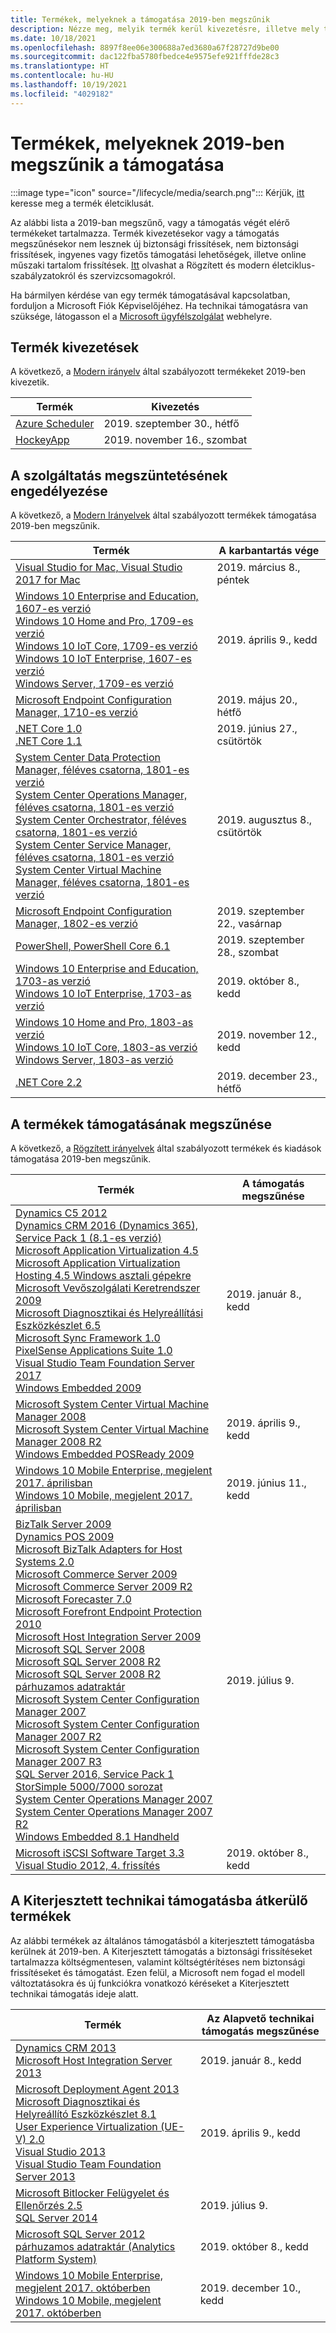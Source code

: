 ```yaml
---
title: Termékek, melyeknek a támogatása 2019-ben megszűnik
description: Nézze meg, melyik termék kerül kivezetésre, illetve mely termékek támogatása szűnik meg vagy kerül át az általános támogatásból a kiterjesztett támogatásba 2019-ben.
ms.date: 10/18/2021
ms.openlocfilehash: 8897f8ee06e300688a7ed3680a67f28727d9be00
ms.sourcegitcommit: dac122fba5780fbedce4e9575efe921fffde28c3
ms.translationtype: HT
ms.contentlocale: hu-HU
ms.lasthandoff: 10/19/2021
ms.locfileid: "4029182"
---
```

# <a name="products-ending-support-in-2019"></a>Termékek, melyeknek 2019-ben megszűnik a támogatása

:::image type="icon" source="/lifecycle/media/search.png":::
Kérjük, [itt](/lifecycle/products/) keresse meg a termék életciklusát.

Az alábbi lista a 2019-ban megszűnő, vagy a támogatás végét elérő termékeket tartalmazza. Termék kivezetésekor vagy a támogatás megszűnésekor nem lesznek új biztonsági frissítések, nem biztonsági frissítések, ingyenes vagy fizetős támogatási lehetőségek, illetve online műszaki tartalom frissítések. [Itt](/lifecycle/overview/product-end-of-support-overview) olvashat a Rögzített és modern életciklus-szabályzatokról és szervizcsomagokról.

Ha bármilyen kérdése van egy termék támogatásával kapcsolatban, forduljon a Microsoft Fiók Képviselőjéhez. Ha technikai támogatásra van szüksége, látogasson el a [Microsoft ügyfélszolgálat](https://support.microsoft.com/contactus/?ws=support) webhelyre.

## <a name="product-retirements"></a>Termék kivezetések

A következő, a [Modern irányelv](/lifecycle/policies/modern) által szabályozott termékeket 2019-ben kivezetik.

| Termék | Kivezetés |
| --- | --- |
| [Azure Scheduler](/lifecycle/products/azure-scheduler?branch=live)<br> | 2019. szeptember 30., hétfő |
| [HockeyApp](/lifecycle/products/hockeyapp?branch=live)<br> | 2019. november 16., szombat |


## <a name="release-end-of-servicing"></a>A szolgáltatás megszüntetésének engedélyezése

A következő, a [Modern Irányelvek](/lifecycle/policies/modern) által szabályozott termékek támogatása 2019-ben megszűnik.

| Termék | A karbantartás vége |
| --- | --- |
| [Visual Studio for Mac, Visual Studio 2017 for Mac](/lifecycle/products/visual-studio-for-mac?branch=live)<br> | 2019. március 8., péntek |
| [Windows 10 Enterprise and Education, 1607-es verzió](/lifecycle/products/windows-10-enterprise-and-education?branch=live)<br>[Windows 10 Home and Pro, 1709-es verzió](/lifecycle/products/windows-10-home-and-pro?branch=live)<br>[Windows 10 IoT Core, 1709-es verzió](/lifecycle/products/windows-10-iot-core?branch=live)<br>[Windows 10 IoT Enterprise, 1607-es verzió](/lifecycle/products/windows-10-iot-enterprise?branch=live)<br>[Windows Server, 1709-es verzió](/lifecycle/products/windows-server?branch=live)<br> | 2019. április 9., kedd |
| [Microsoft Endpoint Configuration Manager, 1710-es verzió](/lifecycle/products/microsoft-endpoint-configuration-manager?branch=live)<br> | 2019. május 20., hétfő |
| [.NET Core 1.0](/lifecycle/products/microsoft-net-and-net-core?branch=live)<br>[.NET Core 1.1](/lifecycle/products/microsoft-net-and-net-core?branch=live)<br> | 2019. június 27., csütörtök |
| [System Center Data Protection Manager, féléves csatorna, 1801-es verzió](/lifecycle/products/system-center-data-protection-manager-semi-annual-channel?branch=live)<br>[System Center Operations Manager, féléves csatorna, 1801-es verzió](/lifecycle/products/system-center-operations-manager-semi-annual-channel?branch=live)<br>[System Center Orchestrator, féléves csatorna, 1801-es verzió](/lifecycle/products/system-center-orchestrator-semi-annual-channel?branch=live)<br>[System Center Service Manager, féléves csatorna, 1801-es verzió](/lifecycle/products/system-center-service-manager-semi-annual-channel?branch=live)<br>[System Center Virtual Machine Manager, féléves csatorna, 1801-es verzió](/lifecycle/products/system-center-virtual-machine-manager-semi-annual-channel?branch=live)<br> | 2019. augusztus 8., csütörtök |
| [Microsoft Endpoint Configuration Manager, 1802-es verzió](/lifecycle/products/microsoft-endpoint-configuration-manager?branch=live)<br> | 2019. szeptember 22., vasárnap |
| [PowerShell, PowerShell Core 6.1](/lifecycle/products/powershell?branch=live)<br> | 2019. szeptember 28., szombat |
| [Windows 10 Enterprise and Education, 1703-as verzió](/lifecycle/products/windows-10-enterprise-and-education?branch=live)<br>[Windows 10 IoT Enterprise, 1703-as verzió](/lifecycle/products/windows-10-iot-enterprise?branch=live)<br> | 2019. október 8., kedd |
| [Windows 10 Home and Pro, 1803-as verzió](/lifecycle/products/windows-10-home-and-pro?branch=live)<br>[Windows 10 IoT Core, 1803-as verzió](/lifecycle/products/windows-10-iot-core?branch=live)<br>[Windows Server, 1803-as verzió](/lifecycle/products/windows-server?branch=live)<br> | 2019. november 12., kedd |
| [.NET Core 2.2](/lifecycle/products/microsoft-net-and-net-core?branch=live)<br> | 2019. december 23., hétfő |


## <a name="products-reaching-end-of-support"></a>A termékek támogatásának megszűnése

A következő, a [Rögzített irányelvek](/lifecycle/policies/fixed) által szabályozott termékek és kiadások támogatása 2019-ben megszűnik.

| Termék | A támogatás megszűnése |
| --- | --- |
| [Dynamics C5 2012](/lifecycle/products/dynamics-c5-2012?branch=live)<br>[Dynamics CRM 2016 (Dynamics 365), Service Pack 1 (8.1-es verzió)](/lifecycle/products/dynamics-crm-2016-dynamics-365?branch=live)<br>[Microsoft Application Virtualization 4.5](/lifecycle/products/microsoft-application-virtualization-45?branch=live)<br>[Microsoft Application Virtualization Hosting 4.5 Windows asztali gépekre](/lifecycle/products/microsoft-application-virtualization-hosting-45?branch=live)<br>[Microsoft Vevőszolgálati Keretrendszer 2009](/lifecycle/products/microsoft-customer-care-framework-2009?branch=live)<br>[Microsoft Diagnosztikai és Helyreállítási Eszközkészlet 6.5](/lifecycle/products/microsoft-diagnostics-and-recovery-toolset-65?branch=live)<br>[Microsoft Sync Framework 1.0](/lifecycle/products/microsoft-sync-framework-10?branch=live)<br>[PixelSense Applications Suite 1.0](/lifecycle/products/pixelsense-applications-suite-10?branch=live)<br>[Visual Studio Team Foundation Server 2017](/lifecycle/products/visual-studio-team-foundation-server-2017?branch=live)<br>[Windows Embedded 2009](/lifecycle/products/windows-embedded-2009?branch=live)<br> | 2019. január 8., kedd |
| [Microsoft System Center Virtual Machine Manager 2008](/lifecycle/products/microsoft-system-center-virtual-machine-manager-2008?branch=live)<br>[Microsoft System Center Virtual Machine Manager 2008 R2](/lifecycle/products/microsoft-system-center-virtual-machine-manager-2008-r2?branch=live)<br>[Windows Embedded POSReady 2009](/lifecycle/products/windows-embedded-posready-2009?branch=live)<br> | 2019. április 9., kedd |
| [Windows 10 Mobile Enterprise, megjelent 2017. áprilisban](/lifecycle/products/windows-10-mobile-enterprise-released-in-april-2017?branch=live)<br>[Windows 10 Mobile, megjelent 2017. áprilisban](/lifecycle/products/windows-10-mobile-released-in-april-2017?branch=live)<br> | 2019. június 11., kedd |
| [BizTalk Server 2009](/lifecycle/products/biztalk-server-2009?branch=live)<br>[Dynamics POS 2009](/lifecycle/products/dynamics-pos-2009?branch=live)<br>[Microsoft BizTalk Adapters for Host Systems 2.0](/lifecycle/products/microsoft-biztalk-adapters-for-host-systems-20?branch=live)<br>[Microsoft Commerce Server 2009](/lifecycle/products/microsoft-commerce-server-2009?branch=live)<br>[Microsoft Commerce Server 2009 R2](/lifecycle/products/microsoft-commerce-server-2009-r2?branch=live)<br>[Microsoft Forecaster 7.0](/lifecycle/products/microsoft-forecaster-70?branch=live)<br>[Microsoft Forefront Endpoint Protection 2010](/lifecycle/products/microsoft-forefront-endpoint-protection-2010?branch=live)<br>[Microsoft Host Integration Server 2009](/lifecycle/products/microsoft-host-integration-server-2009?branch=live)<br>[Microsoft SQL Server 2008](/lifecycle/products/microsoft-sql-server-2008?branch=live)<br>[Microsoft SQL Server 2008 R2](/lifecycle/products/microsoft-sql-server-2008-r2?branch=live)<br>[Microsoft SQL Server 2008 R2 párhuzamos adatraktár](/lifecycle/products/microsoft-sql-server-2008-r2-parallel-data-warehouse?branch=live)<br>[Microsoft System Center Configuration Manager 2007](/lifecycle/products/microsoft-system-center-configuration-manager-2007?branch=live)<br>[Microsoft System Center Configuration Manager 2007 R2](/lifecycle/products/microsoft-system-center-configuration-manager-2007-r2?branch=live)<br>[Microsoft System Center Configuration Manager 2007 R3](/lifecycle/products/microsoft-system-center-configuration-manager-2007-r3?branch=live)<br>[SQL Server 2016, Service Pack 1](/lifecycle/products/sql-server-2016?branch=live)<br>[StorSimple 5000/7000 sorozat](/lifecycle/products/storsimple-50007000-series?branch=live)<br>[System Center Operations Manager 2007](/lifecycle/products/system-center-operations-manager-2007?branch=live)<br>[System Center Operations Manager 2007 R2](/lifecycle/products/system-center-operations-manager-2007-r2?branch=live)<br>[Windows Embedded 8.1 Handheld](/lifecycle/products/windows-embedded-81-handheld?branch=live)<br> | 2019. július 9. |
| [Microsoft iSCSI Software Target 3.3](/lifecycle/products/microsoft-iscsi-software-target-33?branch=live)<br>[Visual Studio 2012, 4. frissítés](/lifecycle/products/visual-studio-2012?branch=live)<br> | 2019. október 8., kedd |


## <a name="products-moving-to-extended-support"></a>A Kiterjesztett technikai támogatásba átkerülő termékek

Az alábbi termékek az általános támogatásból a kiterjesztett támogatásba kerülnek át 2019-ben. A Kiterjesztett támogatás a biztonsági frissítéseket tartalmazza költségmentesen, valamint költségtérítéses nem biztonsági frissítéseket és támogatást. Ezen felül, a Microsoft nem fogad el modell változtatásokra és új funkciókra vonatkozó kéréseket a Kiterjesztett technikai támogatás ideje alatt.

| Termék | Az Alapvető technikai támogatás megszűnése |
| --- | --- |
| [Dynamics CRM 2013](/lifecycle/products/dynamics-crm-2013?branch=live)<br>[Microsoft Host Integration Server 2013](/lifecycle/products/microsoft-host-integration-server-2013?branch=live)<br> | 2019. január 8., kedd |
| [Microsoft Deployment Agent 2013](/lifecycle/products/microsoft-deployment-agent-2013?branch=live)<br>[Microsoft Diagnosztikai és Helyreállító Eszközkészlet 8.1](/lifecycle/products/microsoft-diagnostics-and-recovery-toolset-81?branch=live)<br>[User Experience Virtualization (UE-V) 2.0](/lifecycle/products/user-experience-virtualization-uev-20?branch=live)<br>[Visual Studio 2013](/lifecycle/products/visual-studio-2013?branch=live)<br>[Visual Studio Team Foundation Server 2013](/lifecycle/products/visual-studio-team-foundation-server-2013?branch=live)<br> | 2019. április 9., kedd |
| [Microsoft Bitlocker Felügyelet és Ellenőrzés 2.5](/lifecycle/products/microsoft-bitlocker-administration-and-monitoring-25?branch=live)<br>[SQL Server 2014](/lifecycle/products/sql-server-2014?branch=live)<br> | 2019. július 9. |
| [Microsoft SQL Server 2012 párhuzamos adatraktár (Analytics Platform System)](/lifecycle/products/microsoft-sql-server-2012-parallel-data-warehouse-analytics-platform-system?branch=live)<br> | 2019. október 8., kedd |
| [Windows 10 Mobile Enterprise, megjelent 2017. októberben](/lifecycle/products/windows-10-mobile-enterprise-released-in-october-2017?branch=live)<br>[Windows 10 Mobile, megjelent 2017. októberben](/lifecycle/products/windows-10-mobile-released-in-october-2017?branch=live)<br> | 2019. december 10., kedd |
